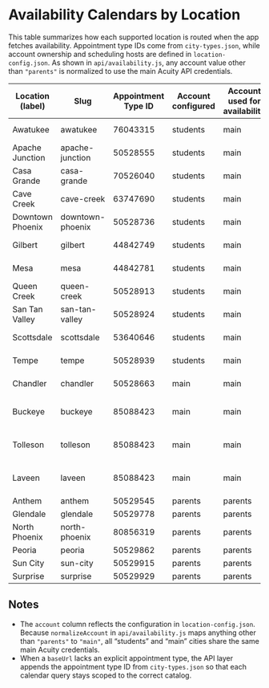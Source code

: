 # Availability Calendars by Location

This table summarizes how each supported location is routed when the app fetches availability. Appointment type IDs come from `city-types.json`, while account ownership and scheduling hosts are defined in `location-config.json`. As shown in `api/availability.js`, any account value other than `"parents"` is normalized to use the main Acuity API credentials. 

| Location (label) | Slug | Appointment Type ID | Account configured | Account used for availability | Scheduling host / owner |
| --- | --- | --- | --- | --- | --- |
| Awatukee | awatukee | 76043315 | students | main | app.acuityscheduling.com · owner 23214568 |
| Apache Junction | apache-junction | 50528555 | students | main | app.acuityscheduling.com · owner 23214568 |
| Casa Grande | casa-grande | 70526040 | students | main | app.acuityscheduling.com · owner 23214568 |
| Cave Creek | cave-creek | 63747690 | students | main | app.acuityscheduling.com · owner 23214568 |
| Downtown Phoenix | downtown-phoenix | 50528736 | students | main | app.acuityscheduling.com · owner 23214568 |
| Gilbert | gilbert | 44842749 | students | main | app.acuityscheduling.com · owner 23214568 |
| Mesa | mesa | 44842781 | students | main | app.acuityscheduling.com · owner 23214568 |
| Queen Creek | queen-creek | 50528913 | students | main | app.acuityscheduling.com · owner 23214568 |
| San Tan Valley | san-tan-valley | 50528924 | students | main | app.acuityscheduling.com · owner 23214568 |
| Scottsdale | scottsdale | 53640646 | students | main | app.acuityscheduling.com · owner 23214568 |
| Tempe | tempe | 50528939 | students | main | app.acuityscheduling.com · owner 23214568 |
| Chandler | chandler | 50528663 | main | main | app.acuityscheduling.com · owner 23214568 |
| Buckeye | buckeye | 85088423 | main | main | app.acuityscheduling.com · owner 23214568 (Early Bird URL preset) |
| Tolleson | tolleson | 85088423 | main | main | app.acuityscheduling.com · owner 23214568 (Early Bird URL preset) |
| Laveen | laveen | 85088423 | main | main | app.acuityscheduling.com · owner 23214568 (Early Bird URL preset) |
| Anthem | anthem | 50529545 | parents | parents | DeerValleyDrivingSchool.as.me |
| Glendale | glendale | 50529778 | parents | parents | DeerValleyDrivingSchool.as.me |
| North Phoenix | north-phoenix | 80856319 | parents | parents | DeerValleyDrivingSchool.as.me |
| Peoria | peoria | 50529862 | parents | parents | DeerValleyDrivingSchool.as.me |
| Sun City | sun-city | 50529915 | parents | parents | DeerValleyDrivingSchool.as.me |
| Surprise | surprise | 50529929 | parents | parents | DeerValleyDrivingSchool.as.me |

## Notes

- The `account` column reflects the configuration in `location-config.json`. Because `normalizeAccount` in `api/availability.js` maps anything other than `"parents"` to `"main"`, all “students” and “main” cities share the same main Acuity credentials.
- When a `baseUrl` lacks an explicit appointment type, the API layer appends the appointment type ID from `city-types.json` so that each calendar query stays scoped to the correct catalog.
